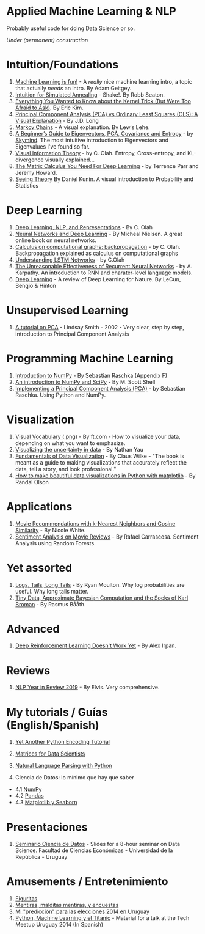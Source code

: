 Applied Machine Learning & NLP
==============================

Probably useful code for doing Data Science or so.

*Under (permanent) construction*

Intuition/Foundations
======================

1. [Machine Learning is fun!](https://medium.com/p/80ea3ec3c471) - A _really_ nice machine learning intro, a topic that actually _needs_ an intro. By Adam Geitgey. 
2. [Intuition for Simulated Annealing](http://rs.io/2014/02/16/simulated-annealing-intuition.html) - Shake!. By Robb Seaton.
3. [Everything You Wanted to Know about the Kernel Trick (But Were Too Afraid to Ask)](http://www.eric-kim.net/eric-kim-net/posts/1/kernel_trick.html). By Eric Kim.
4. [Principal Component Analysis (PCA) vs Ordinary Least Squares (OLS): A Visual Explanation](http://www.cerebralmastication.com/2010/09/principal-component-analysis-pca-vs-ordinary-least-squares-ols-a-visual-explination/) - By J.D. Long
5. [Markov Chains](http://setosa.io/blog/2014/07/26/markov-chains/index.html) - A visual explanation. By Lewis Lehe.
6. [A Beginner’s Guide to Eigenvectors, PCA, Covariance and Entropy](http://deeplearning4j.org/eigenvector) - by [Skymind](http://www.skymind.io/). The most intuitive introduction to Eigenvectors and Eigenvalues I've found so far.
7. [Visual Information Theory](http://colah.github.io/posts/2015-09-Visual-Information/) - by C. Olah. Entropy, Cross-entropy, and KL-divergence visually explained...
8. [The Matrix Calculus You Need For Deep Learning](http://parrt.cs.usfca.edu/doc/matrix-calculus/index.html) - by Terrence Parr and Jeremy Howard. 
9. [Seeing Theory](http://students.brown.edu/seeing-theory/) By Daniel Kunin. A visual introduction to Probability and Statistics


Deep Learning
=============
1. [Deep Learning, NLP, and Representations](http://colah.github.io/posts/2014-07-NLP-RNNs-Representations/) - By C. Olah
2. [Neural Networks and Deep Learning](http://neuralnetworksanddeeplearning.com/) - By Micheal Nielsen. A great online book on neural networks. 
3. [Calculus on computational graphs: backpropagation](http://colah.github.io/posts/2015-08-Backprop/) - by C. Olah. Backpropagation explained as calculus on computational graphs
4. [Understanding LSTM Networks](http://colah.github.io/posts/2015-08-Understanding-LSTMs/) - by C.Olah
5. [The Unreasonable Effectiveness of Recurrent Neural Networks](http://karpathy.github.io/2015/05/21/rnn-effectiveness/) - by A. Karpathy. An introduction to RNN and charater-level language models.
6. [Deep Learning](https://www.nature.com/articles/nature14539) - A review of Deep Learning for Nature. By LeCun, Bengio & Hinton


Unsupervised Learning
=====================

1. [A tutorial on PCA](http://www.cs.otago.ac.nz/cosc453/student_tutorials/principal_components.pdf) - Lindsay Smith - 2002 - Very clear, step by step, introduction to Principal Component Analysis

Programming Machine Learning
============================

1. [Introduction to NumPy](https://sebastianraschka.com/pdf/books/dlb/appendix_f_numpy-intro.pdf) - By Sebastian Raschka (Appendix F)
2. [An introduction to NumPy and SciPy](https://engineering.ucsb.edu/~shell/che210d/numpy.pdf) - By M. Scott Shell
3. [Implementing a Principal Component Analysis (PCA)](http://sebastianraschka.com/Articles/2014_pca_step_by_step.html) - by Sebastian Raschka. Using Python and NumPy. 

Visualization
=============

1. [Visual Vocabulary (.png)](https://raw.githubusercontent.com/ft-interactive/chart-doctor/master/visual-vocabulary/poster.png) - By ft.com - How to visualize your data, depending on what you want to emphasize. 
2. [Visualizing the uncertainty in data](https://flowingdata.com/2018/01/08/visualizing-the-uncertainty-in-data/) - By Nathan Yau
3. [Fundamentals of Data Visualization](https://serialmentor.com/dataviz/) - By Claus Wilke - "The book is meant as a guide to making visualizations that accurately reflect the data, tell a story, and look professional."
4. [How to make beautiful data visualizations in Python with matplotlib](http://www.randalolson.com/2014/06/28/how-to-make-beautiful-data-visualizations-in-python-with-matplotlib/) - By Randal Olson

Applications
===============

1. [Movie Recommendations with k-Nearest Neighbors and Cosine Similarity](http://gist.neo4j.org/?8173017) - By Nicole White.
2. [Sentiment Analysis on Movie Reviews](https://github.com/rafacarrascosa/samr) - By Rafael Carrascosa. Sentiment Analysis using Random Forests. 

Yet assorted
============

1. [Logs, Tails, Long Tails](http://moultano.wordpress.com/2013/08/09/logs-tails-long-tails/) - By Ryan Moulton. Why log probabilities are useful. Why long tails matter.
2. [Tiny Data, Approximate Bayesian Computation and the Socks of Karl Broman](http://www.sumsar.net/blog/2014/10/tiny-data-and-the-socks-of-karl-broman/) - By Rasmus Bååth. 

Advanced
========

1. [Deep Reinforcement Learning Doesn't Work Yet](https://www.alexirpan.com/2018/02/14/rl-hard.html) - By Alex Irpan.

Reviews
=======

1. [NLP Year in Review 2019](https://medium.com/dair-ai/nlp-year-in-review-2019-fb8d523bcb19) - By Elvis. Very comprehensive.



My tutorials / Guías (English/Spanish)
======================================

1. [Yet Another Python Encoding Tutorial](http://nbviewer.ipython.org/github/gmonce/datascience/blob/master/src/1%20-%20Yet%20Another%20Python%20Encoding%20Tutorial.ipynb)
2. [Matrices for Data Scientists](http://nbviewer.ipython.org/github/gmonce/datascience/blob/master/src/2.%20-%20Matrices%20for%20data%20scientists.ipynb)
3. [Natural Language Parsing with Python](https://github.com/gmonce/nltk_parsing) 

4. Ciencia de Datos: lo mínimo que hay que saber
* 4.1 [NumPy](https://github.com/gmonce/datascience/blob/master/src/Intro_NumPy.ipynb)
* 4.2 [Pandas](https://github.com/gmonce/datascience/blob/master/src/Intro_Pandas.ipynb)
* 4.3 [Matplotlib y Seaborn](https://github.com/gmonce/datascience/blob/master/src/Intro_Matplotlib.ipynb)

Presentaciones
==============

1. [Seminario Ciencia de Datos](https://github.com/gmonce/datascience/blob/master/presentaciones/Seminario%20Ciencia%20de%20Datos.pdf) - Slides for a 8-hour seminar on Data Science. Facultad de Ciencias Económicas - Universidad de la República - Uruguay

Amusements / Entretenimiento
============================

1. [Figuritas](http://nbviewer.ipython.org/github/gmonce/datascience/blob/master/src/Figuritas.ipynb)
2. [Mentiras, malditas mentiras, y encuestas](http://nbviewer.ipython.org/github/gmonce/datascience/blob/master/src/Mentiras.ipynb)
3. [Mi "predicción" para las elecciones 2014 en Uruguay](http://nbviewer.ipython.org/github/gmonce/datascience/blob/master/src/Elecciones2014.ipynb) 
4. [Python, Machine Learning y el Titanic](http://nbviewer.ipython.org/github/gmonce/datascience/blob/master/src/Titanic.ipynb) - Material for a talk at the Tech Meetup Uruguay 2014 (In Spanish)





